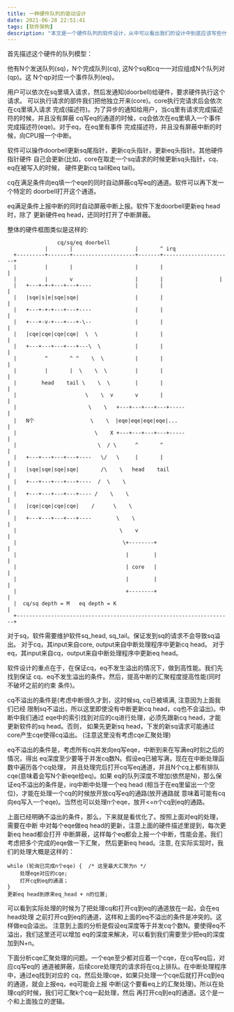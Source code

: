```yaml
---
title: 一种硬件队列的驱动设计
date: 2021-06-28 22:51:41
tags: [软件架构]
description: "本文是一个硬件队列的软件设计，从中可以看出我们的设计中到底应该写些什么。"
---
```


首先描述这个硬件的队列模型：

他有N个发送队列(sq)，N个完成队列(cq), 这N个sq和cq一一对应组成N个队列对(qp)。这
N个qp对应一个事件队列(eq)。

用户可以依次在sq里填入请求，然后发通知(doorbell)给硬件，要求硬件执行这个请求。
可以执行请求的部件我们把他独立开来(core)。core执行完请求后会依次在cq里填入请求
完成(描述符)。为了异步的通知给用户，当cq里有请求完成描述符的时候，并且没有屏蔽
cq写eq的通道的时候，cq会依次在eq里填入一个事件完成描述符(eqe)。对于eq，在eq里有事件
完成描述符，并且没有屏蔽中断的时候，向CPU报一个中断。

软件可以操作doorbell更新sq尾指针，更新cq头指针，更新eq头指针。其他硬件指针硬件
自己会更新(比如，core在取走一个sq请求的时候更新sq头指针，cq、eq在被写入的时候，
硬件更新cq tail和eq tail)。

cq在满足条件向eq填一个eqe的同时自动屏蔽cq写eq的通道。软件可以再下发一个特定的
doorbell打开这个通道。

eq满足条件上报中断的同时自动屏蔽中断上报。软件下发doorbell更新eq head时，除了
更新硬件eq head，还同时打开了中断屏蔽。

整体的硬件框图类似是这样的:
```                                               
                cq/sq/eq doorbell
            |       |                    |       ^ irq
  +---------+-------+--------------------+-------+----------------------+
  |         |       |                    |       |                      |
  |         |       v                    |       |            		|
  |   +---+-+-+---+---+----              |       |                      |
  |   |sqe|s|e|sqe|sqe|                  |       |                      |
  |   +---+-+-+---+---+----              |       |                      |
  |   +---+-v-+---+---+-\--              |       |                      |
  |   |cqe|cqe|cqe|cqe|  \  \            |       |                      |
  |   +---+---+---+---+---\  \           |       |                      |
  |         ^       ^ ^    \  \          |       |                      |
  |         |       |  \    \  \         |       |                      |
  |        head    tail \    \  \        |       |                      |
  |                      \    \  v       v       |                      |
  |                       \    \   +---+---+---+---+-----               |
  |   N个                  \    \  |eqe|eqe|eqe|eqe|...                 |
  |                         \    X +---+---+---+---+-----               |
  |                          \  / \      ^       ^                      |
  |   +---+---+---+---+----   \/   \     |       |                      |
  |   |sqe|sqe|sqe|sqe|       /\    \   head    tail                    |  
  |   +---+---+---+---+----  /  \    \                                  |
  |   +---+---+---+---+---- /    \    \                                 |
  |   |cqe|cqe|cqe|cqe|    /      \    \                                |
  |   +---+---+---+---+----        \    \                               |
  |                                 \    v                              |
  |                                  \+--------+                        |
  |                                   |        |                        |
  |                                   | core   |                        |
  |                                   |        |                        |
  |                                   +--------+                        |
  |  cq/sq depth = M   eq depth = K                                     |
  +---------------------------------------------------------------------+
```

对于sq，软件需要维护软件sq_head, sq_tail。保证发到sq的请求不会导致sq溢出。
对于cq，其input来自core, output来自中断处理程序中更新cq head。
对于eq，其input来自cq，output来自中断处理程序中更新eq head。

软件设计的重点在于，在保证cq，eq不发生溢出的情况下，做到高性能。我们先找到保证
cq、eq不发生溢出的条件。然后，提高中断的汇聚程度提高性能(同时不破坏之前的约束
条件)。

cq不溢出的条件是(考虑中断很久才到，这时候sq, cq已被填满, 注意因为上面我们已经
限制sq不溢出，所以这里即使没有中断更新cq head，cq也不会溢出)。中断中我们通过
eqe中的索引找到对应的cq进行处理，必须先跟新cq head，才能更新软件的sq head。否则，
如果先更新sq head，下发的新sq请求可能通过core产生cqe使得cq溢出。
(注意这里没有考虑cqe汇聚处理)

eq不溢出的条件是，考虑所有cq并发向eq写eqe，中断到来在写满eq时刻之后的情况，得出
eq深度至少要等于并发cq数N。假设eq已被写满，现在在中断处理函数中遍历各个cq处理，
并且处理完后打开cq写eq通道，并且N个cq上都有排队cqe(意味着会写N个新eqe给eq)。如果
eq的队列深度不增加(依然是N)，那么保证eq不溢出的条件是，irq中断中处理一个eq head
(相当于在eq里留出一个空位)，才能在处理一个cq的时候放开放cq写eq的通路(放开通路就
意味着可能有cq向eq写入一个eqe)。当然也可以处理n个eqe，放开<=n个cq到eq的通路。

上面已经明确不溢出的条件，那么，下来就是看优化了。按照上面对eq的处理，需要在中断
中对每个eqe做eq head的更新，注意上面的硬件描述里提到，每次更新eq head都会打开
中断屏蔽，这样每个eq都会上报一个中断，性能会差。我们考虑把多个完成的eqe做一下汇聚，
然后更新eq head。注意, 在实际实现时，我们的处理大概是这样的：
```
while (轮询已完成n个eqe) {  /* 这里最大汇聚为n */
	处理eqe对应的cqe;
	打开cq到eq的通道；
}
更新eq head到原来eq_head + n的位置;
```
可以看到实际处理的时候为了把处理cq和打开cq到eq的通道放在一起，会在eq head处理
之前打开cq到eq的通道，这样和上面的eq不溢出的条件是冲突的。这样做eq会溢出。
注意到上面的分析是假设eq深度等于并发cq个数N。要使得eq不溢出，我们这里还可以增加
eq的深度来解决，可以看到我们需要至少把eq的深度加到N+n。

下面分析cqe汇聚处理的问题。一个eqe至少都对应着一个cqe，在cq写eq后，对应cq写eq的
通道被屏蔽，后续core处理完的请求将在cq上排队。在中断处理程序中，通过eq找到对应的
cq，然后处理cqe，如果只处理一个cqe后就打开cq到eq的通道，就会上报eq，eq可能会上报
中断(这个要看eq上的汇聚处理)。所以在处理cq的时候，我们可汇聚k个cq一起处理，然后
再打开cq到eq的通道。这个是一个和上面独立的逻辑。
